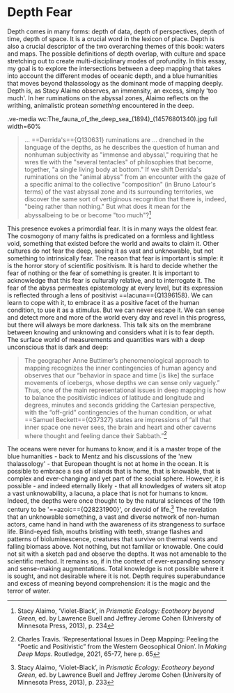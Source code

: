 # Depth Fear

Depth comes in many forms: depth of data, depth of perspectives, depth of time, depth of space. It is a crucial word in the lexicon of place. Depth is also a crucial descriptor of the two overarching themes of this book: waters and maps. The possible definitions of depth overlap, with culture and space stretching out to create multi-disciplinary modes of profundity. In this essay, my goal is to explore the intersections between a deep mapping that takes into account the different modes of oceanic depth, and a blue humanities that moves beyond thalassology as the dominant mode of mapping deeply. Depth is, as Stacy Alaimo observes, an immensity, an excess, simply 'too much'. In her ruminations on the abyssal zones, Alaimo reflects on the writhing, animalistic protean *something* encountered in the deep.

.ve-media wc:The_fauna_of_the_deep_sea_(1894)_(14576801340).jpg full width=60%

> ... ==Derrida's=={Q130631} ruminations are ... drenched in the language of the depths, as he describes the question of human and nonhuman subjectivity as "immense and abyssal," requiring that he wres­ tle with the "several tentacles" of philosophies that become, together, "a single living body at bottom." If we shift Derrida's ruminations on the "animal abyss" from an encounter with the gaze of a specific animal to the collective "composition" (in Bruno Latour's terms) of the vast abyssal zone and its surrounding territories, we discover the same sort of vertiginous recognition that there is, indeed, "being rather than nothing." But what does it mean for the abyssalbeing to be or become "too much"?[^1]

This presence evokes a primordial fear. It is in many ways the oldest fear. The cosmogony of many faiths is predicated on a formless and lightless void, something that existed before the world and awaits to claim it. Other cultures do not fear the deep, seeing it as vast and unknowable, but not something to intrinsically fear. The reason that fear is important is simple: it is the horror story of scientific positivism.  It is hard to decide whether the fear of nothing or the fear of something is greater. It is important to acknowledge that this fear is culturally relative, and to interrogate it. The fear of the abyss permeates epistemology at every level, but its expression is reflected through a lens of positivist ==lacuna=={Q1396158}. We can learn to cope with it, to embrace it as a positive facet of the human condition, to use it as a stimulus. But we can never escape it. We can sense and detect more and more of the world every day and revel in this progress, but there will always be more darkness. This talk  sits on the membrane between knowing and unknowing and considers what it is to fear depth. The surface world of measurements and quantities wars with a deep unconscious that is dark and deep:

> The geographer Anne Buttimer’s phenomenological approach to mapping recognizes the inner contingencies of human agency and observes that our “behavior in space and time [is like] the surface movements of icebergs, whose depths we can sense only vaguely.” Thus, one of the main representational issues in deep mapping is how to balance the positivistic indices of latitude and longitude and degrees, minutes and seconds gridding the Cartesian perspective, with the “off-grid” contingencies of the human condition, or what ==Samuel Beckett=={Q37327} states are impressions of “all that inner space one never sees, the brain and heart and other caverns where thought and feeling dance their Sabbath.”[^3]

The oceans were never for humans to know, and it is a master trope of the blue humanities - back to Mentz and his discussions of the 'new thalassology' - that European thought is not at home in the ocean. It is possible to embrace a sea of islands that is home, that is knowable, that is complex and ever-changing and yet part of the social sphere. However, it is possible - and indeed eternally likely - that all knowledges of waters sit atop a vast unknowability, a lacuna, a place that is not for humans to know. Indeed, the depths were once thought to by the natural sciences of the 19th century to be '==azoic=={Q28231900}', or devoid of life.[^2] The revelation that an unknowable something, a vast and diverse network of non-human actors, came hand in hand with the awareness of its strangeness to surface life. Blind-eyed fish, mouths bristling with teeth, strange flashes and patterns of bioluminescence, creatures that survive on thermal vents and falling biomass above. Not nothing, but not familiar or knowable. One could not sit with a sketch pad and observe the depths. It was not amenable to the scientific method. It remains so, if in the context of ever-expanding sensory and sense-making augmentations. Total knowledge is not possible where it is sought, and not desirable where it is not. Depth requires superabundance and excess of meaning beyond comprehension: it is the magic and the terror of water.

[^1]: Stacy Alaimo, ‘Violet-Black’, in _Prismatic Ecology: Ecotheory beyond Green_, ed. by Lawrence Buell and Jeffrey Jerome Cohen (University of Minnesota Press, 2013), p. 234
[^2]: Stacy Alaimo, ‘Violet-Black’, in _Prismatic Ecology: Ecotheory beyond Green_, ed. by Lawrence Buell and Jeffrey Jerome Cohen (University of Minnesota Press, 2013), p. 233
[^3]: Charles Travis. ‘Representational Issues in Deep Mapping: Peeling the “Poetic and Positivistic” from the Western Geosophical Onion’. In _Making Deep Maps_. Routledge, 2021, 65-77, here p. 65

